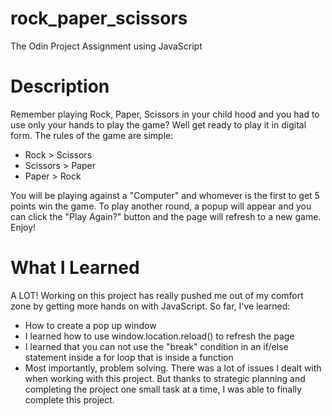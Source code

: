 # rock_paper_scissors
The Odin Project Assignment using JavaScript


# Description
Remember playing Rock, Paper, Scissors in your child hood and you had to use only your hands to play the game? Well get ready to play it in digital form. The rules of the game are simple:
- Rock > Scissors
- Scissors > Paper
- Paper > Rock

You will be playing against a "Computer" and whomever is the first to get 5 points win the game. To play another round, a popup will appear and you can click the "Play Again?" button and the page will refresh to a new game. Enjoy!

# What I Learned
A LOT! Working on this project has really pushed me out of my comfort zone by getting more hands on with JavaScript. So far, I've learned:
- How to create a pop up window
- I learned how to use window.location.reload() to refresh the page 
- I learned that you can not use the "break" condition in an if/else statement inside a for loop that is inside a function
- Most importantly, problem solving. There was a lot of issues I dealt with when working with this project. But thanks to strategic planning and  completing the project one small task at a time, I was able to finally complete this project.


